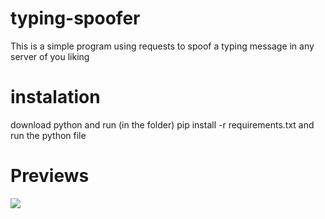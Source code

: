 # typing-spoofer
This is a simple program using requests to spoof a typing message in any server of you liking

# instalation
download python and run (in the folder) pip install -r requirements.txt and run the python file

# Previews
<img src="https://images-ext-2.discordapp.net/external/UIfwthCYuv1zvgCaUflBCWZdpOUvsDmBHB1jfUnQjNA/https/uwu.lol/i/xej1v2.png?width=862&height=676"/>
